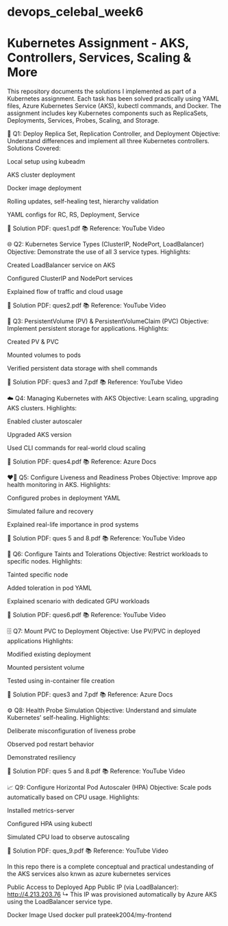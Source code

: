 # devops_celebal_week6
# Kubernetes Assignment - AKS, Controllers, Services, Scaling & More
This repository documents the solutions I implemented as part of a Kubernetes assignment. Each task has been solved practically using YAML files, Azure Kubernetes Service (AKS), kubectl commands, and Docker. The assignment includes key Kubernetes components such as ReplicaSets, Deployments, Services, Probes, Scaling, and Storage.

🔧 Q1: Deploy Replica Set, Replication Controller, and Deployment
Objective: Understand differences and implement all three Kubernetes controllers.
Solutions Covered:

Local setup using kubeadm

AKS cluster deployment

Docker image deployment

Rolling updates, self-healing test, hierarchy validation

YAML configs for RC, RS, Deployment, Service

📄 Solution PDF: ques1.pdf
📚 Reference: YouTube Video

🌐 Q2: Kubernetes Service Types (ClusterIP, NodePort, LoadBalancer)
Objective: Demonstrate the use of all 3 service types.
Highlights:

Created LoadBalancer service on AKS

Configured ClusterIP and NodePort services

Explained flow of traffic and cloud usage

📄 Solution PDF: ques2.pdf
📚 Reference: YouTube Video

💾 Q3: PersistentVolume (PV) & PersistentVolumeClaim (PVC)
Objective: Implement persistent storage for applications.
Highlights:

Created PV & PVC

Mounted volumes to pods

Verified persistent data storage with shell commands

📄 Solution PDF: ques3 and 7.pdf
📚 Reference: YouTube Video

☁️ Q4: Managing Kubernetes with AKS
Objective: Learn scaling, upgrading AKS clusters.
Highlights:

Enabled cluster autoscaler

Upgraded AKS version

Used CLI commands for real-world cloud scaling

📄 Solution PDF: ques4.pdf
📚 Reference: Azure Docs

❤️‍🔥 Q5: Configure Liveness and Readiness Probes
Objective: Improve app health monitoring in AKS.
Highlights:

Configured probes in deployment YAML

Simulated failure and recovery

Explained real-life importance in prod systems

📄 Solution PDF: ques 5 and 8.pdf
📚 Reference: YouTube Video

🧭 Q6: Configure Taints and Tolerations
Objective: Restrict workloads to specific nodes.
Highlights:

Tainted specific node

Added toleration in pod YAML

Explained scenario with dedicated GPU workloads

📄 Solution PDF: ques6.pdf
📚 Reference: YouTube Video

🗄️ Q7: Mount PVC to Deployment
Objective: Use PV/PVC in deployed applications
Highlights:

Modified existing deployment

Mounted persistent volume

Tested using in-container file creation

📄 Solution PDF: ques3 and 7.pdf
📚 Reference: Azure Docs

⚙️ Q8: Health Probe Simulation
Objective: Understand and simulate Kubernetes’ self-healing.
Highlights:

Deliberate misconfiguration of liveness probe

Observed pod restart behavior

Demonstrated resiliency

📄 Solution PDF: ques 5 and 8.pdf
📚 Reference: YouTube Video

📈 Q9: Configure Horizontal Pod Autoscaler (HPA)
Objective: Scale pods automatically based on CPU usage.
Highlights:

Installed metrics-server

Configured HPA using kubectl

Simulated CPU load to observe autoscaling

📄 Solution PDF: ques_9.pdf
📚 Reference: YouTube Video

In this repo there is a complete conceptual and practical undestanding of the AKS services also knwn as azure kubernetes services

Public Access to Deployed App
Public IP (via LoadBalancer):
http://4.213.203.76
↳ This IP was provisioned automatically by Azure AKS using the LoadBalancer service type.

Docker Image Used
docker pull prateek2004/my-frontend

